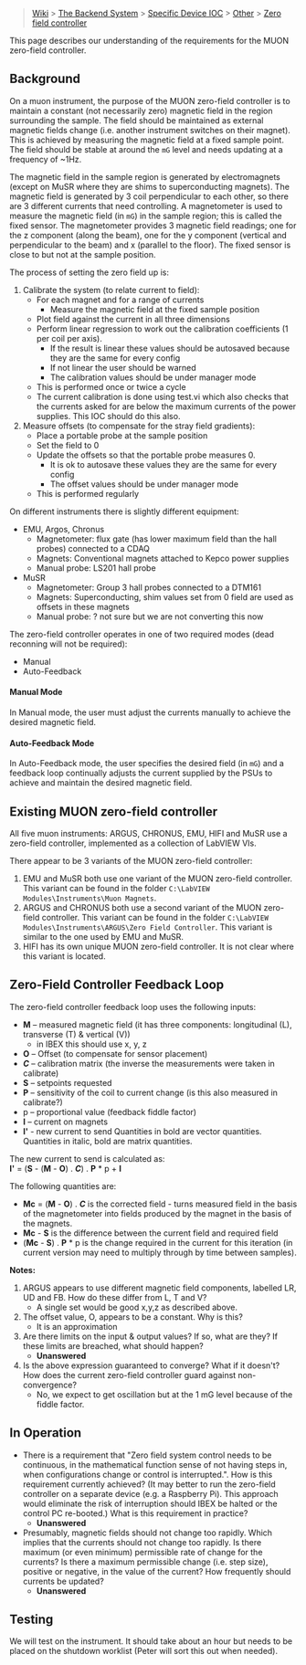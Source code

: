 > [Wiki](Home) > [The Backend System](The-Backend-System) > [Specific Device IOC](Specific-Device-IOC) > [Other](Other) > [Zero field controller](Zero-field-controller)

This page describes our understanding of the requirements for the MUON zero-field controller.

## Background ##
On a muon instrument, the purpose of the MUON zero-field controller is to maintain a constant (not necessarily zero) magnetic field in the region surrounding the sample. The field should be maintained as external magnetic fields change (i.e. another instrument switches on their magnet). This is achieved by measuring the magnetic field at a fixed sample point. The field should be stable at around the `mG` level and needs updating at a frequency of ~1Hz.

The magnetic field in the sample region is generated by electromagnets (except on MuSR where they are shims to superconducting magnets). The magnetic field is generated by 3 coil perpendicular to each other, so there are 3 different currents that need controlling.  A magnetometer is used to measure the magnetic field (in `mG`) in the sample region; this is called the fixed sensor.  The magnetometer provides 3 magnetic field readings; one for the z component (along the beam), one for the y component (vertical and perpendicular to the beam) and x (parallel to the floor).  The fixed sensor is close to but not at the sample position.

The process of setting the zero field up is:

1. Calibrate the system (to relate current to field):
    - For each magnet and for a range of currents
         - Measure the magnetic field at the fixed sample position
    - Plot field against the current in all three dimensions
    - Perform linear regression to work out the calibration coefficients (1 per coil per axis). 
        - If the result is linear these values should be autosaved because they are the same for every config
        - If not linear the user should be warned
        - The calibration values should be under manager mode
    - This is performed once or twice a cycle
    - The current calibration is done using test.vi which also checks that the currents asked for are below the maximum currents of the power supplies. This IOC should do this also.
1. Measure offsets (to compensate for the stray field gradients):
    - Place a portable probe at the sample position
    - Set the field to 0
    - Update the offsets so that the portable probe measures 0.
        - It is ok to autosave these values they are the same for every config
        - The offset values should be under manager mode
    - This is performed regularly

On different instruments there is slightly different equipment:

- EMU, Argos, Chronus
    - Magnetometer: flux gate (has lower maximum field than the hall probes) connected to a CDAQ
    - Magnets: Conventional magnets attached to Kepco power supplies
    - Manual probe: LS201 hall probe
- MuSR
    - Magnetometer: Group 3 hall probes connected to a DTM161
    - Magnets: Superconducting, shim values set from 0 field are used as offsets in these magnets
    - Manual probe: ? not sure but we are not converting this now

The zero-field controller operates in one of two required modes (dead reconning will not be required):
   * Manual
   * Auto-Feedback

#### Manual Mode ####
In Manual mode, the user must adjust the currents manually to achieve the desired magnetic field.  

#### Auto-Feedback Mode ####
In Auto-Feedback mode, the user specifies the desired field (in `mG`) and a feedback loop continually adjusts the current supplied by the PSUs to achieve and maintain the desired magnetic field.  

## Existing MUON zero-field controller ##
All five muon instruments: ARGUS, CHRONUS, EMU, HIFI and MuSR use a zero-field controller, implemented as a collection of LabVIEW VIs.

There appear to be 3 variants of the MUON zero-field controller:
   1. EMU and MuSR both use one variant of the MUON zero-field controller.  This variant can be found in the folder `C:\LabVIEW Modules\Instruments\Muon Magnets`.
   1. ARGUS and CHRONUS both use a second variant of the MUON zero-field controller.  This variant can be found in the folder `C:\LabVIEW Modules\Instruments\ARGUS\Zero Field Controller`.  This variant is similar to the one used by EMU and MuSR.
   1. HIFI has its own unique MUON zero-field controller.  It is not clear where this variant is located.

## Zero-Field Controller Feedback Loop ##
The zero-field controller feedback loop uses the following inputs:
   * **M** – measured magnetic field (it has three components: longitudinal (L), transverse (T) & vertical (V))
       - in IBEX this should use x, y, z
   * **O** – Offset (to compensate for sensor placement)
   * _**C**_ – calibration matrix (the inverse the measurements were taken in calibrate)
   * **S** – setpoints requested
   * **P** – sensitivity of the coil to current change (is this also measured in calibrate?)
   * p – proportional value (feedback fiddle factor)
   * **I** – current on magnets
   * **I'** - new current to send
Quantities in bold are vector quantities.  Quantities in italic, bold are matrix quantities.

The new current to send is calculated as: <br>
**I'** = (**S** - (**M** - **O**) . _**C**_) . **P** * p + **I**

The following quantities are:
   * **Mc** = (**M** - **O**) . _**C**_ is the corrected field - turns measured field in the basis of the magnetometer into fields produced by the magnet in the basis of the magnets.
   * **Mc** - **S**  is the difference between the current field and required field
   * (**Mc** - **S**) . **P** * p  is the change required in the current for this iteration (in current version may need to multiply through by time between samples).

**Notes:**
   1. ARGUS appears to use different magnetic field components, labelled LR, UD and FB.  How do these differ from L, T and V?
       - A single set would be good x,y,z as described above.
   1. The offset value, O, appears to be a constant.  Why is this?
       - It is an approximation
   1. Are there limits on the input & output values?  If so, what are they?  If these limits are breached, what should happen?
        - **Unanswered**
   1. Is the above expression guaranteed to converge?  What if it doesn't?  How does the current zero-field controller guard against non-convergence?
        - No, we expect to get oscillation but at the 1 mG level because of the fiddle factor.

## In Operation ##
   * There is a requirement that "Zero field system control needs to be continuous, in the mathematical function sense of not having steps in, when configurations change or control is interrupted.".  How is this requirement currently achieved? (It may better to run the zero-field controller on a separate device (e.g. a Raspberry Pi).  This approach would eliminate the risk of interruption should IBEX be halted or the control PC re-booted.) What is this requirement in practice?
        - **Unanswered**
   * Presumably, magnetic fields should not change too rapidly.  Which implies that the currents should not change too rapidly.  Is there maximum (or even minimum) permissible rate of change for the currents?  Is there a maximum permissible change (i.e. step size), positive or negative, in the value of the current?  How frequently should currents be updated?  
        - **Unanswered**

## Testing ##

We will test on the instrument. It should take about an hour but needs to be placed on the shutdown worklist (Peter will sort this out when needed).

